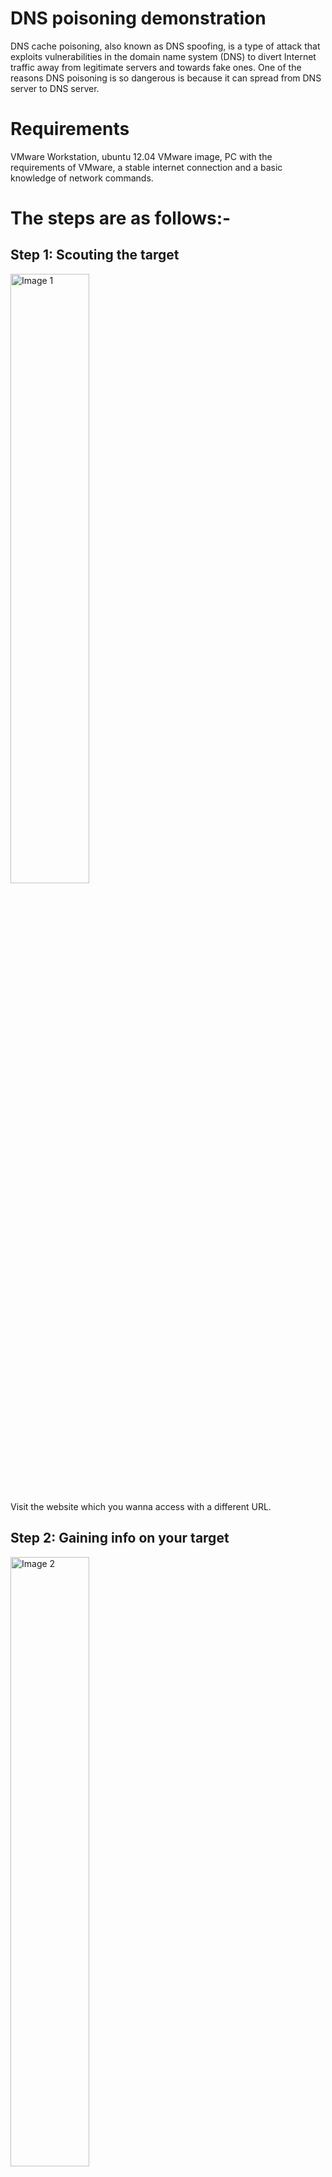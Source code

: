 # DNS poisoning demonstration
DNS cache poisoning, also known as DNS spoofing, is a type of attack that exploits vulnerabilities in the domain name system (DNS) to divert Internet traffic away from legitimate servers and towards fake ones. One of the reasons DNS poisoning is so dangerous is because it can spread from DNS server to DNS server.

# Requirements
VMware Workstation, ubuntu 12.04 VMware image, PC with the requirements of VMware, a stable internet connection and a basic knowledge of network commands.

# The steps are as follows:-

## Step 1: Scouting the target
<img width="50%" src="https://github.com/devesh0605/dns_poisoning_demo/blob/master/Step%201.png" alt="Image 1">

Visit the website which you wanna access with a different URL.

## Step 2: Gaining info on your target
<img width="50%" src="https://github.com/devesh0605/dns_poisoning_demo/blob/master/Step%202.png" alt="Image 2">

Use the `nslookup` command to find about the IP addresses of the target website and the website you want to replace it with.
Nslookup (stands for “Name Server Lookup”) is a useful command for getting information from DNS server. It is a network administration tool for querying the Domain Name System (DNS) to obtain domain name or IP address mapping or any other specific DNS record. It is also used to troubleshoot DNS related problems.

## Step 3: Accessing file that contains IP addresses
<img width="50%" src="https://github.com/devesh0605/dns_poisoning_demo/blob/master/Step%203.png" alt="Image 3">

Run the command `sudo nano /etc/hosts`.
`sudo` is used to access the files as the system administration.
`nano` is used to open the code editor to edit `/etc/hosts`.Use your admin password.

## Step 4: The file opens
<img width="50%" src="https://github.com/devesh0605/dns_poisoning_demo/blob/master/Step%204.png" alt="Image 4">

The upper window should open.

## Step 5: Editing the file
<img width="50%" src="https://github.com/devesh0605/dns_poisoning_demo/blob/master/Step%205.png" alt="Image 5">

Make the DNS entry in the file. The syntax should be `IP_address_of_arget_website URL_of_website_you_want_to_replace_it`
Save the file.

## Step 6: Checking the result.
<img width="50%" src="https://github.com/devesh0605/dns_poisoning_demo/blob/master/Step%206.png" alt="Image 6">

Visit the `URL_of_website_you_want_to_replace_it` and your target website will open AND that's how it's done....

Enjoy and Thank you!!!!
